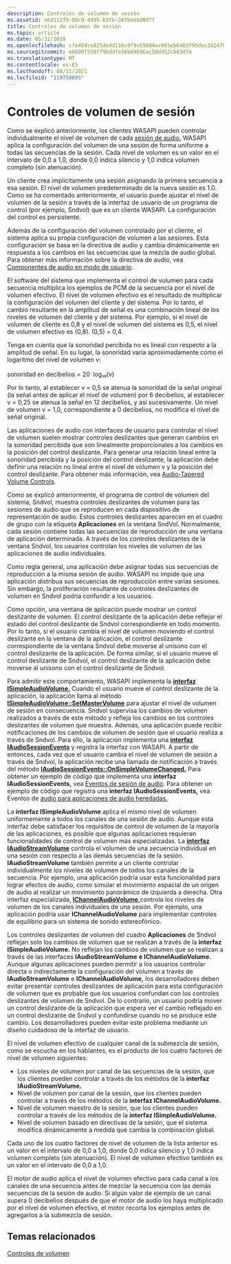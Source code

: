 ```yaml
---
description: Controles de volumen de sesión
ms.assetid: e6d112f9-08c9-4d95-b37b-267beebd0d7f
title: Controles de volumen de sesión
ms.topic: article
ms.date: 05/31/2018
ms.openlocfilehash: cfe45dce825dedd116c8f9c65684ac665eb6483f95dec3d247071f66408e8ed2
ms.sourcegitcommit: e6600f550f79bddfe58bd4696ac50dd52cb03d7e
ms.translationtype: MT
ms.contentlocale: es-ES
ms.lasthandoff: 08/11/2021
ms.locfileid: "119758895"
---
```

# <a name="session-volume-controls"></a>Controles de volumen de sesión

Como se explicó anteriormente, los clientes WASAPI pueden controlar individualmente el nivel de volumen de cada [sesión de audio.](audio-sessions.md) WASAPI aplica la configuración del volumen de una sesión de forma uniforme a todas las secuencias de la sesión. Cada nivel de volumen es un valor en el intervalo de 0,0 a 1,0, donde 0,0 indica silencio y 1,0 indica volumen completo (sin atenuación).

Un cliente crea implícitamente una sesión asignando la primera secuencia a esa sesión. El nivel de volumen predeterminado de la nueva sesión es 1.0. Como se ha comentado anteriormente, el usuario puede ajustar el nivel de volumen de la sesión a través de la interfaz de usuario de un programa de control (por ejemplo, Sndvol) que es un cliente WASAPI. La configuración del control es persistente.

Además de la configuración del volumen controlado por el cliente, el sistema aplica su propia configuración de volumen a las sesiones. Esta configuración se basa en la directiva de audio y cambia dinámicamente en respuesta a los cambios en las secuencias que la mezcla de audio global. Para obtener más información sobre la directiva de audio, vea [Componentes de audio en modo de usuario](user-mode-audio-components.md).

El software del sistema que implementa el control de volumen para cada secuencia multiplica los ejemplos de PCM de la secuencia por el nivel de volumen efectivo. El nivel de volumen efectivo es el resultado de multiplicar la configuración del volumen del cliente y del sistema. Por lo tanto, el cambio resultante en la amplitud de señal es una combinación lineal de los niveles de volumen del cliente y del sistema. Por ejemplo, si el nivel de volumen de cliente es 0,8 y el nivel de volumen del<sup></sup> sistema es 0,5, el nivel de volumen efectivo es (0,8). (0,5) = 0,4.

Tenga en cuenta que la sonoridad percibida no es lineal con respecto a la amplitud de señal. En su lugar, la sonoridad varía aproximadamente como el logaritmo del nivel de volumen v:

sonoridad en decibelios = 20<sup>.</sup> log₁₀(v)

Por lo tanto, al establecer v = 0,5 se atenua la sonoridad de la señal original (la señal antes de aplicar el nivel de volumen) por 6 decibelios, al establecer v = 0,25 se atenua la señal en 12 decibelios, y así sucesivamente. Un nivel de volumen v = 1,0, correspondiente a 0 decibelios, no modifica el nivel de señal original.

Las aplicaciones de audio con interfaces de usuario para controlar el nivel de volumen suelen mostrar controles deslizantes que generan cambios en la sonoridad percibida que son linealmente proporcionales a los cambios en la posición del control deslizante. Para generar una relación lineal entre la sonoridad percibida y la posición del control deslizante, la aplicación debe definir una relación no lineal entre el nivel de volumen v y la posición del control deslizante. Para obtener más información, vea [Audio-Tapered Volume Controls](audio-tapered-volume-controls.md).

Como se explicó anteriormente, el programa de control de volumen del sistema, Sndvol, muestra controles deslizantes de volumen para las sesiones de audio que se reproducen en cada dispositivo de representación de audio. Estos controles deslizantes aparecen en el cuadro de grupo con la etiqueta **Aplicaciones** en la ventana SndVol. Normalmente, cada sesión contiene todas las secuencias de reproducción de una ventana de aplicación determinada. A través de los controles deslizantes de la ventana Sndvol, los usuarios controlan los niveles de volumen de las aplicaciones de audio individuales.

Como regla general, una aplicación debe asignar todas sus secuencias de reproducción a la misma sesión de audio. WASAPI no impide que una aplicación distribua sus secuencias de reproducción entre varias sesiones. Sin embargo, la proliferación resultante de controles deslizantes de volumen en Sndvol podría confundir a los usuarios.

Como opción, una ventana de aplicación puede mostrar un control deslizante de volumen. El control deslizante de la aplicación debe reflejar el estado del control deslizante de Sndvol correspondiente en todo momento. Por lo tanto, si el usuario cambia el nivel de volumen moviendo el control deslizante en la ventana de la aplicación, el control deslizante correspondiente de la ventana Sndvol debe moverse al unísono con el control deslizante de la aplicación. De forma similar, si el usuario mueve el control deslizante de Sndvol, el control deslizante de la aplicación debe moverse al unísono con el control deslizante de Sndvol.

Para admitir este comportamiento, WASAPI implementa la [**interfaz ISimpleAudioVolume.**](/windows/desktop/api/Audioclient/nn-audioclient-isimpleaudiovolume) Cuando el usuario mueve el control deslizante de la aplicación, la aplicación llama al método [**ISimpleAudioVolume::SetMasterVolume**](/windows/desktop/api/Audioclient/nf-audioclient-isimpleaudiovolume-setmastervolume) para ajustar el nivel de volumen de sesión en consecuencia. Sndvol supervisa los cambios de volumen realizados a través de este método y refleja los cambios en los controles deslizantes de volumen que muestra. Además, una aplicación puede recibir notificaciones de los cambios de volumen de sesión que el usuario realiza a través de Sndvol. Para ello, la aplicación implementa una [**interfaz IAudioSessionEvents**](/windows/desktop/api/Audiopolicy/nn-audiopolicy-iaudiosessionevents) y registra la interfaz con WASAPI. A partir de entonces, cada vez que el usuario cambia el nivel de volumen de sesión a través de Sndvol, la aplicación recibe una llamada de notificación a través del método [**IAudioSessionEvents::OnSimpleVolumeChanged.**](/windows/desktop/api/Audiopolicy/nf-audiopolicy-iaudiosessionevents-onsimplevolumechanged) Para obtener un ejemplo de código que implementa una **interfaz IAudioSessionEvents,** vea [Eventos de sesión de audio](audio-session-events.md). Para obtener un ejemplo de código que registra una **interfaz IAudioSessionEvents,** vea Eventos de [audio para aplicaciones de audio heredadas.](audio-events-for-legacy-audio-applications.md)

La **interfaz ISimpleAudioVolume** aplica el mismo nivel de volumen uniformemente a todos los canales de una sesión de audio. Aunque esta interfaz debe satisfacer los requisitos de control de volumen de la mayoría de las aplicaciones, es posible que algunas aplicaciones requieran funcionalidades de control de volumen más especializadas. La [**interfaz IAudioStreamVolume**](/windows/desktop/api/Audioclient/nn-audioclient-iaudiostreamvolume) controla el volumen de una secuencia individual en una sesión con respecto a las demás secuencias de la sesión. **IAudioStreamVolume** también permite a un cliente controlar individualmente los niveles de volumen de todos los canales de la secuencia. Por ejemplo, una aplicación podría usar esta funcionalidad para lograr efectos de audio, como simular el movimiento espacial de un origen de audio al realizar un movimiento panorámico de izquierda a derecha. Otra interfaz especializada, [**IChannelAudioVolume,**](/windows/desktop/api/Audioclient/nn-audioclient-ichannelaudiovolume)controla los niveles de volumen de los canales individuales de una sesión. Por ejemplo, una aplicación podría usar **IChannelAudioVolume** para implementar controles de equilibrio para un sistema de sonido estereofónico.

Los controles deslizantes de volumen del cuadro **Aplicaciones** de Sndvol reflejan solo los cambios de volumen que se realizan a través de la **interfaz ISimpleAudioVolume.** No reflejan los cambios de volumen que se realizan a través de las interfaces **IAudioStreamVolume** **e IChannelAudioVolume.** Aunque algunas aplicaciones pueden permitir a los usuarios controlar directa o indirectamente la configuración del volumen a través de **IAudioStreamVolume** e **IChannelAudioVolume,** los desarrolladores deben evitar presentar controles deslizantes de aplicación para esta configuración de volumen que es probable que los usuarios confundan con los controles deslizantes de volumen de Sndvol. De lo contrario, un usuario podría mover un control deslizante de la aplicación que espera ver el cambio reflejado en un control deslizante de Sndvol y confundirse cuando no se produce este cambio. Los desarrolladores pueden evitar este problema mediante un diseño cuidadoso de la interfaz de usuario.

El nivel de volumen efectivo de cualquier canal de la submezcla de sesión, como se escucha en los hablantes, es el producto de los cuatro factores de nivel de volumen siguientes:

-   Los niveles de volumen por canal de las secuencias de la sesión, que los clientes pueden controlar a través de los métodos de la **interfaz IAudioStreamVolume.**
-   Nivel de volumen por canal de la sesión, que los clientes pueden controlar a través de los métodos de la **interfaz IChannelAudioVolume.**
-   Nivel de volumen maestro de la sesión, que los clientes pueden controlar a través de los métodos de la **interfaz ISimpleAudioVolume.**
-   Nivel de volumen basado en directivas de la sesión, que el sistema modifica dinámicamente a medida que cambia la combinación global.

Cada uno de los cuatro factores de nivel de volumen de la lista anterior es un valor en el intervalo de 0,0 a 1,0, donde 0,0 indica silencio y 1,0 indica volumen completo (sin atenuación). El nivel de volumen efectivo también es un valor en el intervalo de 0,0 a 1,0.

El motor de audio aplica el nivel de volumen efectivo para cada canal a los canales de una secuencia antes de mezclar la secuencia con las demás secuencias de la sesión de audio. Si algún valor de ejemplo de un canal supera 0 decibelios después de que el motor de audio los haya multiplicado por el nivel de volumen efectivo, el motor recorta los ejemplos antes de agregarlos a la submezcla de sesión.

## <a name="related-topics"></a>Temas relacionados

<dl> <dt>

[Controles de volumen](volume-controls.md)
</dt> </dl>

 

 



